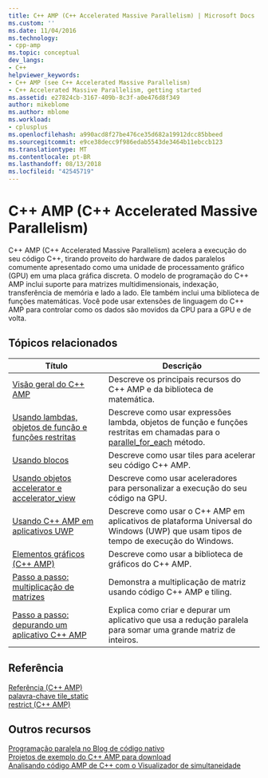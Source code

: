 ```yaml
---
title: C++ AMP (C++ Accelerated Massive Parallelism) | Microsoft Docs
ms.custom: ''
ms.date: 11/04/2016
ms.technology:
- cpp-amp
ms.topic: conceptual
dev_langs:
- C++
helpviewer_keywords:
- C++ AMP (see C++ Accelerated Massive Parallelism)
- C++ Accelerated Massive Parallelism, getting started
ms.assetid: e27824cb-3167-409b-8c3f-a0e476d8f349
author: mikeblome
ms.author: mblome
ms.workload:
- cplusplus
ms.openlocfilehash: a990acd8f27be476ce35d682a19912dcc85bbeed
ms.sourcegitcommit: e9ce38decc9f986edab5543de3464b11ebccb123
ms.translationtype: MT
ms.contentlocale: pt-BR
ms.lasthandoff: 08/13/2018
ms.locfileid: "42545719"
---
```

# <a name="c-amp-c-accelerated-massive-parallelism"></a>C++ AMP (C++ Accelerated Massive Parallelism)
C++ AMP (C++ Accelerated Massive Parallelism) acelera a execução do seu código C++, tirando proveito do hardware de dados paralelos comumente apresentado como uma unidade de processamento gráfico (GPU) em uma placa gráfica discreta. O modelo de programação do C++ AMP inclui suporte para matrizes multidimensionais, indexação, transferência de memória e lado a lado. Ele também inclui uma biblioteca de funções matemáticas. Você pode usar extensões de linguagem do C++ AMP para controlar como os dados são movidos da CPU para a GPU e de volta.  
  
## <a name="related-topics"></a>Tópicos relacionados  
  
|Título|Descrição|  
|-----------|-----------------|  
|[Visão geral do C++ AMP](../../parallel/amp/cpp-amp-overview.md)|Descreve os principais recursos do C++ AMP e da biblioteca de matemática.|  
|[Usando lambdas, objetos de função e funções restritas](../../parallel/amp/using-lambdas-function-objects-and-restricted-functions.md)|Descreve como usar expressões lambda, objetos de função e funções restritas em chamadas para o [parallel_for_each](reference/concurrency-namespace-functions-amp.md#parallel_for_each) método.|  
|[Usando blocos](../../parallel/amp/using-tiles.md)|Descreve como usar tiles para acelerar seu código C++ AMP.|  
|[Usando objetos accelerator e accelerator_view](../../parallel/amp/using-accelerator-and-accelerator-view-objects.md)|Descreve como usar aceleradores para personalizar a execução do seu código na GPU.|  
|[Usando C++ AMP em aplicativos UWP](../../parallel/amp/using-cpp-amp-in-windows-store-apps.md)|Descreve como usar o C++ AMP em aplicativos de plataforma Universal do Windows (UWP) que usam tipos de tempo de execução do Windows.|  
|[Elementos gráficos (C++ AMP)](../../parallel/amp/graphics-cpp-amp.md)|Descreve como usar a biblioteca de gráficos do C++ AMP.|  
|[Passo a passo: multiplicação de matrizes](../../parallel/amp/walkthrough-matrix-multiplication.md)|Demonstra a multiplicação de matriz usando código C++ AMP e tiling.|  
|[Passo a passo: depurando um aplicativo C++ AMP](../../parallel/amp/walkthrough-debugging-a-cpp-amp-application.md)|Explica como criar e depurar um aplicativo que usa a redução paralela para somar uma grande matriz de inteiros.|  
  
## <a name="reference"></a>Referência  

[Referência (C++ AMP)](../../parallel/amp/reference/reference-cpp-amp.md)    
[palavra-chave tile_static](../../cpp/tile-static-keyword.md)    
[restrict (C++ AMP)](../../cpp/restrict-cpp-amp.md)  
  
## <a name="other-resources"></a>Outros recursos  
 
[Programação paralela no Blog de código nativo](http://go.microsoft.com/fwlink/p/?linkid=238472)  
[Projetos de exemplo do C++ AMP para download](http://go.microsoft.com/fwlink/p/?linkid=248508)  
[Analisando código AMP de C++ com o Visualizador de simultaneidade](http://go.microsoft.com/fwlink/p/?linkid=253987&clcid=0x409)